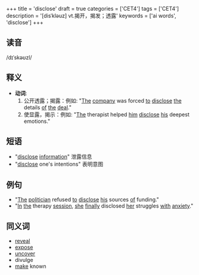 +++
title = 'disclose'
draft = true
categories = ['CET4']
tags = ['CET4']
description = '[disˈkləuz] vt.揭开，揭发；透露'
keywords = ['ai words', 'disclose']
+++

## 读音
/dɪˈskəʊzl/

## 释义
- **动词**:
  1. 公开透露；揭露：例如: "[The](/post/the/) [company](/post/company/) was forced [to](/post/to/) [disclose](/post/disclose/) [the](/post/the/) details [of](/post/of/) [the](/post/the/) [deal](/post/deal/)."
  2. 使显露，揭示：例如: "[The](/post/the/) therapist helped [him](/post/him/) [disclose](/post/disclose/) [his](/post/his/) deepest emotions."

## 短语
- "[disclose](/post/disclose/) [information](/post/information/)" 泄露信息
- "[disclose](/post/disclose/) one's intentions" 表明意图

## 例句
- "[The](/post/the/) [politician](/post/politician/) refused [to](/post/to/) [disclose](/post/disclose/) [his](/post/his/) sources [of](/post/of/) funding."
- "[In](/post/in/) [the](/post/the/) therapy [session](/post/session/), [she](/post/she/) [finally](/post/finally/) disclosed [her](/post/her/) struggles [with](/post/with/) [anxiety](/post/anxiety/)."

## 同义词
- [reveal](/post/reveal/)
- [expose](/post/expose/)
- [uncover](/post/uncover/)
- divulge
- [make](/post/make/) known
